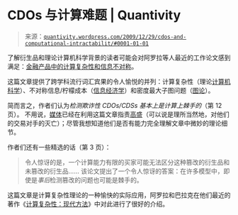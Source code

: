 <!--yml

分类：未分类

日期：2024 年 05 月 18 日 13:55:08

-->

# CDOs 与计算难题 | Quantivity

> 来源：[`quantivity.wordpress.com/2009/12/29/cdos-and-computational-intractabilit/#0001-01-01`](https://quantivity.wordpress.com/2009/12/29/cdos-and-computational-intractabilit/#0001-01-01)

了解衍生品和理论计算机科学背景的读者可能会对阿罗拉等人最近的工作论文感到满足：[金融产品中的计算复杂性和信息不对称](http://www.cs.princeton.edu/~rongge/derivative.pdf)。

这篇文章提供了跨学科流行词汇宾果的令人愉悦的并列：计算复杂性（理论[计算机科学](http://en.wikipedia.org/wiki/Computer_science)）、不对称信息/柠檬成本（[信息经济学](http://en.wikipedia.org/wiki/Information_economics)）和密度最大子图问题（[图论](http://en.wikipedia.org/wiki/Graph_theory)）。

简而言之，作者们认为*检测欺诈性 CDOs/CDSs 基本上是计算上棘手的*（第 12 页）。 不用说，[媒体](http://blogs.reuters.com/felix-salmon/2009/12/28/its-impossible-to-price-a-cdo/)已经在利用这篇文章指责[高盛](http://www.goldmansachs.com/)（可以说是理所当然地，对他们的交易对手的灭亡）；尽管我想知道他们是否有能力完全理解文章中微妙的理论细节。

作者们还有一些精选的话（第 3 页）：

> 令人惊讶的是，一个计算能力有限的买家可能无法区分这种篡改的衍生品和未篡改的衍生品…… 该论文提出了一个令人惊讶的答案：在许多模型中，即使是*事后*检测篡改的问题也可能是棘手的。

这篇文章是计算复杂性理论的一种愉快的实际应用，阿罗拉和巴拉克在他们最近的著作《[计算复杂性：现代方法](http://www.cs.princeton.edu/theory/complexity/)》中对此进行了很好的介绍。
